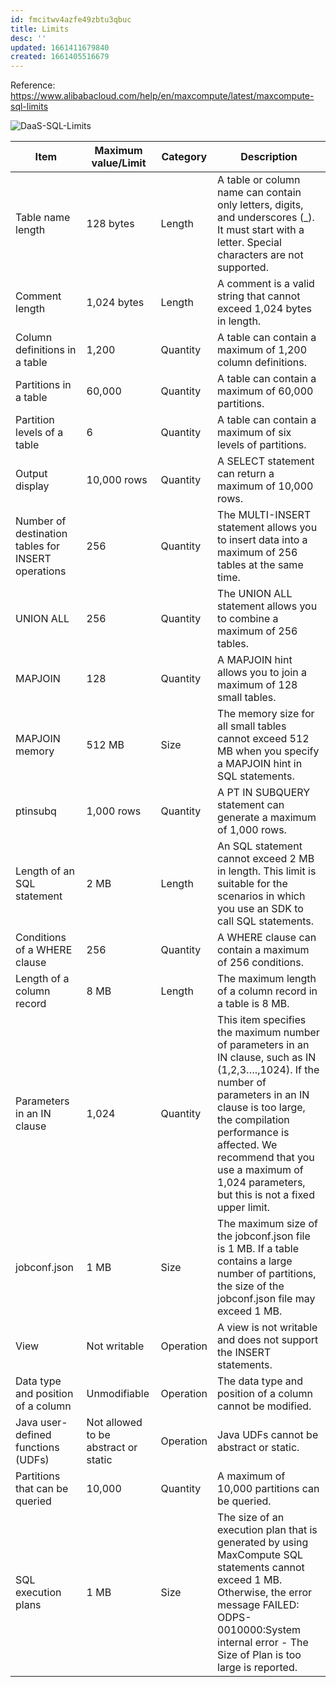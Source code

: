 ```yaml
---
id: fmcitwv4azfe49zbtu3qbuc
title: Limits
desc: ''
updated: 1661411679840
created: 1661405516679
---
```

Reference: https://www.alibabacloud.com/help/en/maxcompute/latest/maxcompute-sql-limits

![DaaS-SQL-Limits](/assets/images/2022-08-25-13-47-44.png)

Item | Maximum value/Limit | Category | Description
------- | ------- | ------- | -------
 Table name length | 128 bytes | Length | A table or column name can contain only letters, digits, and underscores (_). It must start with a letter. Special characters are not supported.
Comment length | 1,024 bytes | Length | A comment is a valid string that cannot exceed 1,024 bytes in length.
Column definitions in a table | 1,200 | Quantity | A table can contain a maximum of 1,200 column definitions.
Partitions in a table | 60,000 | Quantity | A table can contain a maximum of 60,000 partitions.
Partition levels of a table | 6 | Quantity | A table can contain a maximum of six levels of partitions.
Output display | 10,000 rows | Quantity | A SELECT statement can return a maximum of 10,000 rows.
Number of destination tables for INSERT operations | 256 | Quantity | The MULTI-INSERT statement allows you to insert data into a maximum of 256 tables at the same time.
UNION ALL | 256 | Quantity | The UNION ALL statement allows you to combine a maximum of 256 tables.
MAPJOIN | 128 | Quantity | A MAPJOIN hint allows you to join a maximum of 128 small tables.
MAPJOIN memory | 512 MB | Size | The memory size for all small tables cannot exceed 512 MB when you specify a MAPJOIN hint in SQL statements.
ptinsubq | 1,000 rows | Quantity | A PT IN SUBQUERY statement can generate a maximum of 1,000 rows.
Length of an SQL statement | 2 MB | Length | An SQL statement cannot exceed 2 MB in length. This limit is suitable for the scenarios in which you use an SDK to call SQL statements.
Conditions of a WHERE clause | 256 | Quantity | A WHERE clause can contain a maximum of 256 conditions.
Length of a column record | 8 MB | Length | The maximum length of a column record in a table is 8 MB.
Parameters in an IN clause | 1,024 | Quantity | This item specifies the maximum number of parameters in an IN clause, such as IN (1,2,3….,1024). If the number of parameters in an IN clause is too large, the compilation performance is affected. We recommend that you use a maximum of 1,024 parameters, but this is not a fixed upper limit.
jobconf.json | 1 MB | Size | The maximum size of the jobconf.json file is 1 MB. If a table contains a large number of partitions, the size of the jobconf.json file may exceed 1 MB.
View | Not writable | Operation | A view is not writable and does not support the INSERT statements.
Data type and position of a column | Unmodifiable | Operation | The data type and position of a column cannot be modified.
Java user-defined functions (UDFs) | Not allowed to be abstract or static | Operation | Java UDFs cannot be abstract or static.
Partitions that can be queried | 10,000 | Quantity | A maximum of 10,000 partitions can be queried.
SQL execution plans | 1 MB | Size | The size of an execution plan that is generated by using MaxCompute SQL statements cannot exceed 1 MB. Otherwise, the error message FAILED: ODPS-0010000:System internal error - The Size of Plan is too large is reported.
